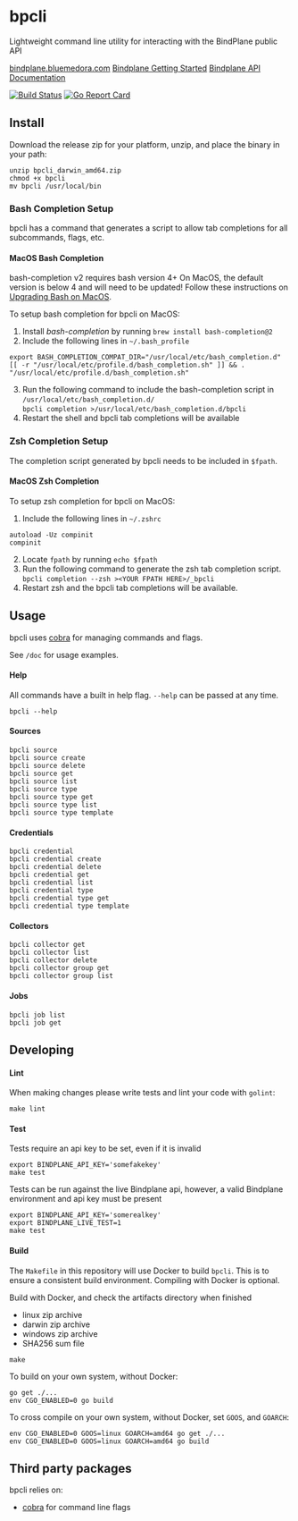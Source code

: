 # bpcli

Lightweight command line utility for interacting with the BindPlane public API

[bindplane.bluemedora.com](https://bindplane.bluemedora.com)
[Bindplane Getting Started](https://docs.bindplane.bluemedora.com/docs/getting-started)
[Bindplane API Documentation](https://docs.bindplane.bluemedora.com/reference#introduction)

[![Build Status](https://travis-ci.com/BlueMedoraPublic/bpcli.svg?branch=master)](https://travis-ci.com/BlueMedoraPublic/bpcli)
[![Go Report Card](https://goreportcard.com/badge/github.com/BlueMedoraPublic/bpcli)](https://goreportcard.com/report/github.com/BlueMedoraPublic/bpcli)

## Install
Download the release zip for your platform, unzip, and place the
binary in your path:
```
unzip bpcli_darwin_amd64.zip
chmod +x bpcli
mv bpcli /usr/local/bin
```
### Bash Completion Setup
bpcli has a command that generates a script to allow tab completions for all subcommands, flags, etc.

#### MacOS Bash Completion
bash-completion v2 requires bash version 4+
On MacOS, the default version is below 4 and will need to be updated!
Follow these instructions on [Upgrading Bash on MacOS](https://itnext.io/upgrading-bash-on-macos-7138bd1066ba).

To setup bash completion for bpcli on MacOS:
1. Install *bash-completion* by running `brew install bash-completion@2`&nbsp;
2. Include the following lines in `~/.bash_profile`&nbsp;
```
export BASH_COMPLETION_COMPAT_DIR="/usr/local/etc/bash_completion.d"
[[ -r "/usr/local/etc/profile.d/bash_completion.sh" ]] && . "/usr/local/etc/profile.d/bash_completion.sh"
```
3. Run the following command to include the bash-completion script in `/usr/local/etc/bash_completion.d/`\
`bpcli completion >/usr/local/etc/bash_completion.d/bpcli`
4. Restart the shell and bpcli tab completions will be available

### Zsh Completion Setup
The completion script generated by bpcli needs to be included in `$fpath`.

#### MacOS Zsh Completion
To setup zsh completion for bpcli on MacOS:
1. Include the following lines in `~/.zshrc`&nbsp;
```
autoload -Uz compinit
compinit
```
2. Locate `fpath` by running `echo $fpath`
3. Run the following command to generate the zsh tab completion script.&nbsp;
`bpcli completion --zsh ><YOUR FPATH HERE>/_bpcli`
4. Restart zsh and the bpcli tab completions will be available.

## Usage
bpcli uses [cobra](https://github.com/spf13/cobra) for managing
commands and flags.

See `/doc` for usage examples.

#### Help
All commands have a built in help flag. `--help` can be passed at any time.
```
bpcli --help
```

#### Sources
```
bpcli source
bpcli source create
bpcli source delete
bpcli source get
bpcli source list
bpcli source type
bpcli source type get
bpcli source type list
bpcli source type template
```
#### Credentials
```
bpcli credential
bpcli credential create
bpcli credential delete
bpcli credential get
bpcli credential list
bpcli credential type
bpcli credential type get
bpcli credential type template
```
#### Collectors
```
bpcli collector get
bpcli collector list
bpcli collector delete
bpcli collector group get
bpcli collector group list
```
#### Jobs
````
bpcli job list
bpcli job get
````


## Developing

#### Lint

When making changes please write tests and lint your code with `golint`:
```
make lint
```

#### Test

Tests require an api key to be set, even if it is invalid
```
export BINDPLANE_API_KEY='somefakekey'
make test
```

Tests can be run against the live Bindplane api, however, a valid
Bindplane environment and api key must be present
```
export BINDPLANE_API_KEY='somerealkey'
export BINDPLANE_LIVE_TEST=1
make test
```


#### Build

The `Makefile` in this repository will use Docker to build
`bpcli`. This is to ensure a consistent build environment.
Compiling with Docker is optional.

Build with Docker, and check the artifacts directory when finished
- linux zip archive
- darwin zip archive
- windows zip archive
- SHA256 sum file
```
make
```

To build on your own system, without Docker:
```
go get ./...
env CGO_ENABLED=0 go build
```

To cross compile on your own system, without Docker, set
`GOOS`, and `GOARCH`:
```
env CGO_ENABLED=0 GOOS=linux GOARCH=amd64 go get ./...
env CGO_ENABLED=0 GOOS=linux GOARCH=amd64 go build
```

## Third party packages

bpcli relies on:
- [cobra](https://github.com/spf13/cobra) for command line flags
